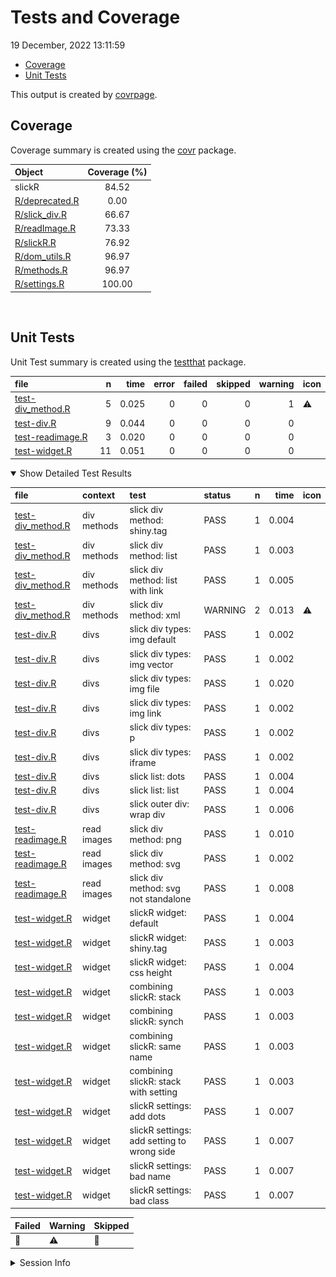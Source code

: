 Tests and Coverage
================
19 December, 2022 13:11:59

  - [Coverage](#coverage)
  - [Unit Tests](#unit-tests)

This output is created by
[covrpage](https://github.com/yonicd/covrpage).

## Coverage

Coverage summary is created using the
[covr](https://github.com/r-lib/covr) package.

| Object                              | Coverage (%) |
| :---------------------------------- | :----------: |
| slickR                              |    84.52     |
| [R/deprecated.R](../R/deprecated.R) |     0.00     |
| [R/slick\_div.R](../R/slick_div.R)  |    66.67     |
| [R/readImage.R](../R/readImage.R)   |    73.33     |
| [R/slickR.R](../R/slickR.R)         |    76.92     |
| [R/dom\_utils.R](../R/dom_utils.R)  |    96.97     |
| [R/methods.R](../R/methods.R)       |    96.97     |
| [R/settings.R](../R/settings.R)     |    100.00    |

<br>

## Unit Tests

Unit Test summary is created using the
[testthat](https://github.com/r-lib/testthat) package.

| file                                             |  n |  time | error | failed | skipped | warning | icon |
| :----------------------------------------------- | -: | ----: | ----: | -----: | ------: | ------: | :--- |
| [test-div\_method.R](testthat/test-div_method.R) |  5 | 0.025 |     0 |      0 |       0 |       1 | ⚠️   |
| [test-div.R](testthat/test-div.R)                |  9 | 0.044 |     0 |      0 |       0 |       0 |      |
| [test-readimage.R](testthat/test-readimage.R)    |  3 | 0.020 |     0 |      0 |       0 |       0 |      |
| [test-widget.R](testthat/test-widget.R)          | 11 | 0.051 |     0 |      0 |       0 |       0 |      |

<details open>

<summary> Show Detailed Test Results </summary>

| file                                                     | context     | test                                       | status  | n |  time | icon |
| :------------------------------------------------------- | :---------- | :----------------------------------------- | :------ | -: | ----: | :--- |
| [test-div\_method.R](testthat/test-div_method.R#L8_L11)  | div methods | slick div method: shiny.tag                | PASS    | 1 | 0.004 |      |
| [test-div\_method.R](testthat/test-div_method.R#L15_L18) | div methods | slick div method: list                     | PASS    | 1 | 0.003 |      |
| [test-div\_method.R](testthat/test-div_method.R#L22_L29) | div methods | slick div method: list with link           | PASS    | 1 | 0.005 |      |
| [test-div\_method.R](testthat/test-div_method.R#L33_L39) | div methods | slick div method: xml                      | WARNING | 2 | 0.013 | ⚠️   |
| [test-div.R](testthat/test-div.R#L8_L11)                 | divs        | slick div types: img default               | PASS    | 1 | 0.002 |      |
| [test-div.R](testthat/test-div.R#L15_L18)                | divs        | slick div types: img vector                | PASS    | 1 | 0.002 |      |
| [test-div.R](testthat/test-div.R#L22_L25)                | divs        | slick div types: img file                  | PASS    | 1 | 0.020 |      |
| [test-div.R](testthat/test-div.R#L29_L36)                | divs        | slick div types: img link                  | PASS    | 1 | 0.002 |      |
| [test-div.R](testthat/test-div.R#L40_L43)                | divs        | slick div types: p                         | PASS    | 1 | 0.002 |      |
| [test-div.R](testthat/test-div.R#L47_L50)                | divs        | slick div types: iframe                    | PASS    | 1 | 0.002 |      |
| [test-div.R](testthat/test-div.R#L58_L71)                | divs        | slick list: dots                           | PASS    | 1 | 0.004 |      |
| [test-div.R](testthat/test-div.R#L75_L88)                | divs        | slick list: list                           | PASS    | 1 | 0.004 |      |
| [test-div.R](testthat/test-div.R#L94_L98)                | divs        | slick outer div: wrap div                  | PASS    | 1 | 0.006 |      |
| [test-readimage.R](testthat/test-readimage.R#L6_L9)      | read images | slick div method: png                      | PASS    | 1 | 0.010 |      |
| [test-readimage.R](testthat/test-readimage.R#L13_L16)    | read images | slick div method: svg                      | PASS    | 1 | 0.002 |      |
| [test-readimage.R](testthat/test-readimage.R#L21_L23)    | read images | slick div method: svg not standalone       | PASS    | 1 | 0.008 |      |
| [test-widget.R](testthat/test-widget.R#L22_L26)          | widget      | slickR widget: default                     | PASS    | 1 | 0.004 |      |
| [test-widget.R](testthat/test-widget.R#L30_L34)          | widget      | slickR widget: shiny.tag                   | PASS    | 1 | 0.003 |      |
| [test-widget.R](testthat/test-widget.R#L38_L42)          | widget      | slickR widget: css height                  | PASS    | 1 | 0.004 |      |
| [test-widget.R](testthat/test-widget.R#L50_L52)          | widget      | combining slickR: stack                    | PASS    | 1 | 0.003 |      |
| [test-widget.R](testthat/test-widget.R#L56_L58)          | widget      | combining slickR: synch                    | PASS    | 1 | 0.003 |      |
| [test-widget.R](testthat/test-widget.R#L62_L66)          | widget      | combining slickR: same name                | PASS    | 1 | 0.003 |      |
| [test-widget.R](testthat/test-widget.R#L70_L74)          | widget      | combining slickR: stack with setting       | PASS    | 1 | 0.003 |      |
| [test-widget.R](testthat/test-widget.R#L84)              | widget      | slickR settings: add dots                  | PASS    | 1 | 0.007 |      |
| [test-widget.R](testthat/test-widget.R#L88_L90)          | widget      | slickR settings: add setting to wrong side | PASS    | 1 | 0.007 |      |
| [test-widget.R](testthat/test-widget.R#L94_L97)          | widget      | slickR settings: bad name                  | PASS    | 1 | 0.007 |      |
| [test-widget.R](testthat/test-widget.R#L101_L104)        | widget      | slickR settings: bad class                 | PASS    | 1 | 0.007 |      |

| Failed | Warning | Skipped |
| :----- | :------ | :------ |
| 🛑      | ⚠️      | 🔶       |

</details>

<details>

<summary> Session Info </summary>

| Field    | Value                         |                                                                                                                                                                                                                                                                |
| :------- | :---------------------------- | :------------------------------------------------------------------------------------------------------------------------------------------------------------------------------------------------------------------------------------------------------------- |
| Version  | R version 4.2.2 (2022-10-31)  |                                                                                                                                                                                                                                                                |
| Platform | x86\_64-pc-linux-gnu (64-bit) | <a href="https://github.com/yonicd/slickR/commit/05e88ad950925e3243bc2580ad30547dec29ee88/checks" target="_blank"><span title="Built on Github Actions">![](https://github.com/metrumresearchgroup/covrpage/blob/actions/inst/logo/gh.png?raw=true)</span></a> |
| Running  | Ubuntu 22.04.1 LTS            |                                                                                                                                                                                                                                                                |
| Language | C                             |                                                                                                                                                                                                                                                                |
| Timezone | UTC                           |                                                                                                                                                                                                                                                                |

| Package  | Version |
| :------- | :------ |
| testthat | 3.1.6   |
| covr     | 3.6.1   |
| covrpage | 0.1     |

</details>

<!--- Final Status : skipped/warning --->
